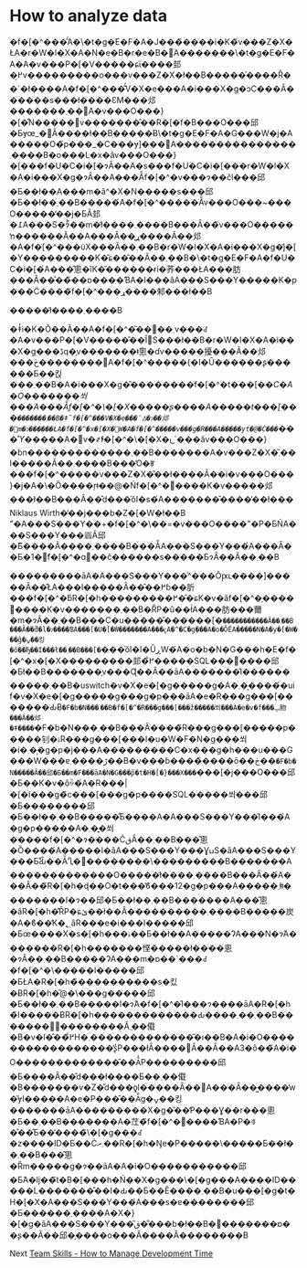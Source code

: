 # How to analyze data
[//]: # (Version:1.0.0)
�f�[�^���͂́A�\�t�g�E�F�A�J���̏����i�K�̃v���Z�X�ŁA�r�W�l�X�A�N�e�B�r�e�B�𒲂ׁA�������\�t�g�E�F�A�A�v���P�[�V�����ɕϊ����邽�߂̗v���������o���v���Z�X�ł��B�����͐����Ȓ��`�ł����A�f�[�^���͂̓V�X�e���A�i���X�g�ɔC���Ă����ׂ��s���ł����ƐM���邩�������܂��񂪁A�v���O���}�[�͒N�����݌v�������̂��R�[�f�B���O���邱�Ƃɏœ_�𓖂Ă��ׂ��ł��B�����Ƀ\�t�g�E�F�A�G���W�j�A�����O�̃p���_�C���ɏ]���΁A���������������܂����B�o���L�x�ȃv���O���}�[���f�U�C�i�[�ɂȂ��A�s���f�U�C�i�[���r�W�l�X�A�i���X�g�ɂȂ��A���ׂẴf�[�^�v���ɂ��čl���邱�Ƃ��ł��A���m�ȃ^�X�N�����s���邱�Ƃ��ł��܂��B�����́A�f�[�^�����ׂẴv���O���~���O�����̒��j�ƂȂ邽�߁A���S�ɂ͐��m�ł͂����܂����B���Ȃ��̃v���O�����ŉ������Ă��A���Ȃ��͈ړ����Ă��邩�A�f�[�^���ύX���Ă��܂��B�r�W�l�X�A�i���X�g�̓j�[�Y���������K�͂ɕ��͂��Ă��܂��B�\�t�g�E�F�A�f�U�C�i�[�́A���̂悤�ȋK�͂������ɍi�荞���ŁA���肪���Ȃ��̊��̏��ɒ����ƁA�I���ȃA���S���Y�����K�p���Ċ����̃f�[�^���ړ����邾���ł��B

�����ł͂����܂����B

�ǂ̒i�K�Ō��Ă��A�f�[�^�͂��܂��݌v���ꂽ�A�v���P�[�V�����̎��Ȋ֐S���ł��B�r�W�l�X�A�i���X�g���ڋq�̗v�������ǂ̂悤�ɗv�����擾���Ă��邩���ڂ��������΁A�f�[�^�����{�I�Ȗ������ʂ������Ƃ��킩���܂��B�A�i���X�g�͂��������f�[�^�t���[�_�C�A�O�������쐬���A���ׂẴf�[�^�\�[�X�����ʂ����A�����t���[���`�������܂��B�ǂ̃f�[�^���V�X�e���̈ꕔ�ɂ��邩�𖾊m�ɂ������ŁA�f�[�^�x�[�X�֌W�A�f�[�^�����v���g�R���A�����уt�@�C���`���̊ϓ_�����A�݌v�҂̓f�[�^�\�[�X�𐮌`���ăv���O���}�ɓn�������������܂��B�������A�v���Z�X�͂܂��I�����Ă��܂����B���̓O�ꂵ���f�[�^�����v���Z�X�̌��ł����Ă��i�v���O���}�j�A�\�Ȍ����ŗǂ̕��@�Ńf�[�^�𕪐͂����K�v�����邩���ł��B���Ȃ��̎d���̍ŏI�s�́A�������̌����̕��ł���Niklaus Wirth�̒��j���b�Z�[�W�ł��B "�A���S���Y��+�f�[�^�\��=�v���O����"�P�ƂŃA���S���Y���𗧂Ă邱�Ƃ͌����Ă����܂����B���ׂẴA���S���Y���́A���Ȃ��Ƃ�1�̃f�[�^�ɑ΂��ĉ������s�����ƂɂȂ��Ă��܂��B

���������āA�A���S���Y���͐^���Ŏԗւ����]�����Ȃ��̂ŁA���l�����Ȃ��̂��߂ɓ��肵���f�[�^�ƃR�[�h���������߂��̂ɕK�v�ȃf�[�^�̗����𕪐͂����K�v�������܂��B�ȒP�ȗ��ł́A���肪���薾�m�ɂȂ��܂��B���C�u�����̌������[�`�����������Ă��܂��B���Ȃ��̎d�l�ɂ����ƁA���[�U�[�̓W�������A���ҁA�^�C�g���A�o�ŎЁA�����N�A�y�[�W���̑g�ݍ��킹�ŏ��Ђ��I���ł��܂��B���[�`���̍ŏI�I�ȖڕW�́A�o�b�N�G���h�E�f�[�^�x�[�X���������邽�߂̐�����SQL���𐶐����邱�Ƃł��B�������̗v���Ɋ��Â��āA�������̑I�����������܂��B�uswitch�v�X�e�[�g�����g�A�܂��͕����́uif�v�X�e�[�g�����g���g�p���āA�e�R���g���[�������ԂɃ`�F�b�N���܂��B�f�[�^�R���g���[���̔z�����쐬���A�e�v�f���ݒ肳���Ă��邩�ǂ����`�F�b�N���܂��B���ׂĂ̓����̃R���g���[�����p�����钊�ۃR���g���[���I�u�W�F�N�g���쐬�i�܂��͎g�p�j���A���������C�x���g�h���u���G���W���ɐڑ����܂��B�v���ɓ����̏����ō��ڂ��`�F�b�N�����Ă��邱�Ƃ��m�F���āA�N�G���̃p�t�H�[�}���X���`���[�j���O���邱�Ƃ��K�v�ȏꍇ�́A�R���|�[�l���g�̃c���[���g�p����SQL�����쐬���邱�Ƃ��������邱�Ƃ��ł��܂��B�����̂Ƃ����A�A���S���Y���̑I���́A�g�p�����A�܂��͍쐬�����f�[�^�ɂ����ĈقȂ��܂��B���̂悤�Ȍ����́A�����I�ȃA���S���Y���ƔߎS�ȃA���S���Y���Ƃ̊Ԃ̂��ׂĂ̈Ⴂ�𐶂��������\���������B�������A�������������O�����ł͂����܂����B���Ȃ��́A���Ȃ��̃R�[�h�ɖ��O�t���̕ϐ���12�g�p���A�����܂łǂ��������I�ɂ��邱�Ƃ��ł��܂��B�������A���̂悤�ȃR�[�h�͊ȒP�ɕێ��ł��Ȃ����������܂����B�����炭�A�ϐ��̓K�؂ȃR���e�i���I�����邱�Ƃœ����X�s�[�h���ۂ��Ƃ��ł��A�����ɁA���N�ɂ́A�������R�[�h�������悭�����ł����悤�ɂȂ��܂��B�����ɁA���m�ɒ��`���ꂽ�f�[�^�\�����I�����邱�ƂŁA�R�[�h�̏����������s�킸�ɃR�[�h�̋@�\���g�����邱�Ƃ��ł��܂��B�����I�ɂ́A�f�[�^�̑I���ɂ����āA�R�[�h�̏I�����ɃR�[�h�������������Ԃ����܂��܂��B�������̗��������Ă݂܂��傤�B�v�l�̂��߂̐H�ו��͂������������܂��B�A�i�O�����������������̕ʂ̒P���łȂ����΂Ȃ��Ȃ��A3�ȏ��̃A�i�O�������������̂��ׂĂ̒P���������邱�Ƃ����Ȃ��̎d���ł����Ƃ��܂��傤�B�������v�Z�̎d���ƍl�����Ȃ��΁A���Ȃ��͖����̓w�͂ɏI�����A�e�P���̂��ׂĂ̑g�ݍ��킹�������āA���������X�g�̑��̒P���Ɣ��r���悤�Ƃ��܂��B�������A�茳�̃f�[�^�𕪐͂����ƁA�P�ꂻ�̂��̂Ƃ��̕����̃\�[�g���ꂽ�z����ID�Ƃ��Ċ܂ރ��R�[�h�Ŋe�P�����\�����Ƃ��ł��܂��B���̂悤�Ȓm�����g�ɂ��āA�A�i�O�����������邱�Ƃ́A�ǉ��̃t�B�[���h�Ń��X�g���\�[�g���A����ID�����L�������̂��I�Ԃ��Ƃ��Ӗ����܂��B�u���[�g�t�H�[�X�A���S���Y���́A���s�ɐ��������邱�Ƃ������܂����A�X�}�[�g�ȃA���S���Y���͂ق��̐��b�ł��B��������ɒ��ʂ��Ă��邱�̗����o���Ă����Ă��������B

Next [Team Skills - How to Manage Development Time](../Team-Skills/01-How-to-Manage-Development-Time.md)
